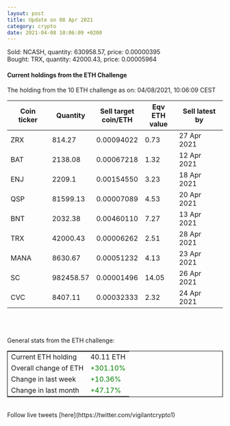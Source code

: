 ```yaml
---
layout: post
title: Update on 08 Apr 2021
category: crypto
date: 2021-04-08 10:06:09 +0200
---
```

<!-- Global site tag (gtag.js) - Google Analytics -->
<script async src="https://www.googletagmanager.com/gtag/js?id=UA-103831149-5"></script>
<script>
  window.dataLayer = window.dataLayer || [];
  function gtag(){dataLayer.push(arguments);}
  gtag('js', new Date());

  gtag('config', 'UA-103831149-5');
</script>
Sold: NCASH, quantity:    630958.57, price:   0.00000395<br>Bought: TRX, quantity:     42000.43, price:   0.00005964<br>

#### Current holdings from the ETH Challenge

The holding from the 10 ETH challenge as on: 04/08/2021, 10:06:09 CEST

|Coin ticker|Quantity|Sell target<br>coin/ETH|Eqv ETH<br>value|Sell latest by|
|-----------|--------|-----------|-----------|--------------|
ZRX|814.27|  0.00094022|0.73|27 Apr 2021|
BAT|2138.08|  0.00067218|1.32|12 Apr 2021|
ENJ|2209.1|  0.00154550|3.23|18 Apr 2021|
QSP|81599.13|  0.00007089|4.53|20 Apr 2021|
BNT|2032.38|  0.00460110|7.27|13 Apr 2021|
TRX|42000.43|  0.00006262|2.51|28 Apr 2021|
MANA|8630.67|  0.00051232|4.13|23 Apr 2021|
SC|982458.57|  0.00001496|14.05|26 Apr 2021|
CVC|8407.11|  0.00032333|2.32|24 Apr 2021|

<br>
<br>
<br>
General stats from the ETH challenge:

<table style="border:1px solid black;margin-left:auto;margin-right:auto;">
	<tbody>
	<tr>
		<td>Current ETH holding</td>
		<td>     40.11 ETH</td>
	</tr>
	<tr>
		<td>Overall change of ETH</td>
		<td><font color="green">+301.10%</font></td>
	</tr>
	<tr>
		<td>Change in last week</td>
		<td><font color="green">+10.36%</font></td>
	</tr>
	<tr>
		<td>Change in last month</td>
		<td><font color="green">+47.17%</font></td>
	</tr>
	</tbody>
</table>

<br>
Follow live tweets [here](https://twitter.com/vigilantcrypto1)
<br>
<br>